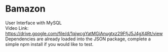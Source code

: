 # Bamazon
User Interface with MySQL
<br>
Video Link: https://drive.google.com/file/d/1qjwcgYatMGiAnugtxz29FfjJ5J4gX4Rt/view
<br>
Dependencies are already loaded into the JSON package, complete a simple npm install if you would like to test.
